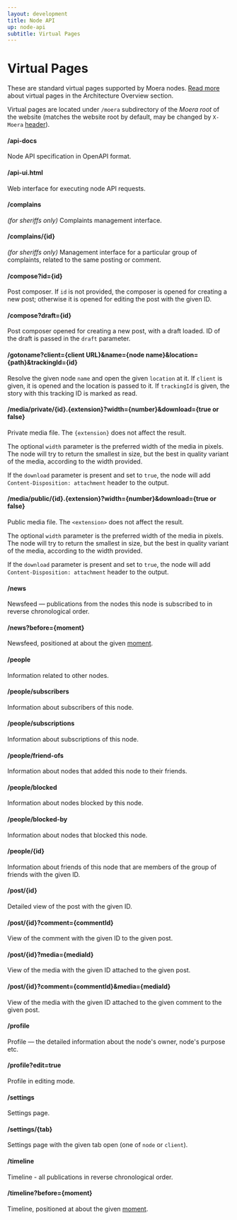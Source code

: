 ```yaml
---
layout: development
title: Node API
up: node-api
subtitle: Virtual Pages
---
```


# Virtual Pages

These are standard virtual pages supported by Moera nodes.
[Read more][1] about virtual pages in the Architecture Overview section.

Virtual pages are located under `/moera` subdirectory of the *Moera
root* of the website (matches the website root by default, may be
changed by `X-Moera` [header][2]).

<h4 class="identifier">/api-docs</h4>

Node API specification in OpenAPI format.

<h4 class="identifier">/api-ui.html</h4>

Web interface for executing node API requests.

<h4 class="identifier">/complains</h4>

_(for sheriffs only)_ Complaints management interface.

<h4 class="identifier">/complains/{id}</h4>

_(for sheriffs only)_ Management interface for a particular group of complaints,
related to the same posting or comment.

<h4 class="identifier">/compose?id={id}</h4>

Post composer. If `id` is not provided, the composer is opened for
creating a new post; otherwise it is opened for editing the post with
the given ID.

<h4 class="identifier">/compose?draft={id}</h4>

Post composer opened for creating a new post, with a draft loaded. ID of
the draft is passed in the `draft` parameter.

<h4 class="identifier">/gotoname?client={client URL}&name={node name}&location={path}&trackingId={id}</h4>

Resolve the given node `name` and open the given `location` at it. If `client` is
given, it is opened and the location is passed to it. If `trackingId` is given,
the story with this tracking ID is marked as read.

<h4 class="identifier">
    /media/private/{id}.{extension}?width={number}&download={true or false}
</h4>

Private media file. The `{extension}` does not affect the result.

The optional `width` parameter is the preferred width of the media in pixels.
The node will try to return the smallest in size, but the best in quality variant
of the media, according to the width provided.

If the `download` parameter is present and set to `true`, the node will add
`Content-Disposition: attachment` header to the output.

<h4 class="identifier">/media/public/{id}.{extension}?width={number}&download={true or false}</h4>

Public media file. The `<extension>` does not affect the result.

The optional `width` parameter is the preferred width of the media in pixels.
The node will try to return the smallest in size, but the best in quality variant
of the media, according to the width provided.

If the `download` parameter is present and set to `true`, the node will add
`Content-Disposition: attachment` header to the output.

<h4 class="identifier">/news</h4>

Newsfeed — publications from the nodes this node is subscribed to in
reverse chronological order.

<h4 class="identifier">/news?before={moment}</h4>

Newsfeed, positioned at about the given [moment][3].

<h4 class="identifier">/people</h4>

Information related to other nodes.

<h4 class="identifier">/people/subscribers</h4>

Information about subscribers of this node.

<h4 class="identifier">/people/subscriptions</h4>

Information about subscriptions of this node.

<h4 class="identifier">/people/friend-ofs</h4>

Information about nodes that added this node to their friends.

<h4 class="identifier">/people/blocked</h4>

Information about nodes blocked by this node.

<h4 class="identifier">/people/blocked-by</h4>

Information about nodes that blocked this node.

<h4 class="identifier">/people/{id}</h4>

Information about friends of this node that are members of the group of friends
with the given ID.

<h4 class="identifier">/post/{id}</h4>

Detailed view of the post with the given ID.

<h4 class="identifier">/post/{id}?comment={commentId}</h4>

View of the comment with the given ID to the given post.

<h4 class="identifier">/post/{id}?media={mediaId}</h4>

View of the media with the given ID attached to the given post.

<h4 class="identifier">/post/{id}?comment={commentId}&media={mediaId}</h4>

View of the media with the given ID attached to the given comment to the given post.

<h4 class="identifier">/profile</h4>

Profile — the detailed information about the node's owner, node's
purpose etc.

<h4 class="identifier">/profile?edit=true</h4>

Profile in editing mode.

<h4 class="identifier">/settings</h4>

Settings page.

<h4 class="identifier">/settings/{tab}</h4>

Settings page with the given tab open (one of `node` or `client`).

<h4 class="identifier">/timeline</h4>

Timeline - all publications in reverse chronological order.

<h4 class="identifier">/timeline?before={moment}</h4>

Timeline, positioned at about the given [moment][3].

[1]: /overview/browser-extension.html
<!-- @IGNORE PREVIOUS: link -->
[2]: headers.html
<!-- @IGNORE PREVIOUS: link -->
[3]: moment.html
<!-- @IGNORE PREVIOUS: link -->
